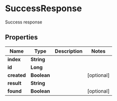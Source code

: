 

# SuccessResponse

Success response
## Properties

Name | Type | Description | Notes
------------ | ------------- | ------------- | -------------
**index** | **String** |  | 
**id** | **Long** |  | 
**created** | **Boolean** |  |  [optional]
**result** | **String** |  | 
**found** | **Boolean** |  |  [optional]



